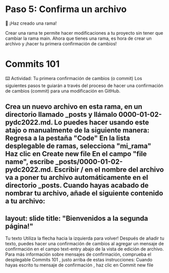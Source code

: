 # Paso 5: Confirma un archivo
🎉 ¡Haz creado una rama!

Crear una rama te permite hacer modificaciones a tu proyecto sin tener que cambiar la rama main. Ahora que tienes una rama, es hora de crear un archivo y ¡hacer tu primera confirmación de cambios!

# Commits 101

⌨️ Actividad: Tu primera confirmación de cambios (o commit)
Los siguientes pasos te guiarán a través del proceso de hacer una confirmación de cambios (commit) para una modificación en GitHub.

Crea un nuevo archivo en esta rama, en un directorio llamado _posts y llámalo 0000-01-02-pydc2022.md. Lo puedes hacer usando este atajo o manualmente de la siguiente manera:
Regresa a la pestaña "Code"
En la lista desplegable de ramas, selecciona "mi_rama"
Haz clic en Create new file
En el campo "file name", escribe _posts/0000-01-02-pydc2022.md. Escribir / en el nombre del archivo va a poner tu archivo automáticamente en el directorio _posts.
Cuando hayas acabado de nombrar tu archivo, añade el siguiente contenido a tu archivo:
---
layout: slide
title: "Bienvenidos a la segunda página!"
---
Tu texto
Utiliza la flecha hacia la izquierda para volver!
Después de añadir tu texto, puedes hacer una confirmación de cambios al agregar un mensaje de confirmación en el campo text-entry abajo de la vista de edición de archivo. Para más información sobre mensajes de confirmación, comprueba el desplegable Commits 101 , justo arriba de estas instrucciones:
Cuando hayas escrito tu mensaje de confirmación , haz clic en Commit new file

